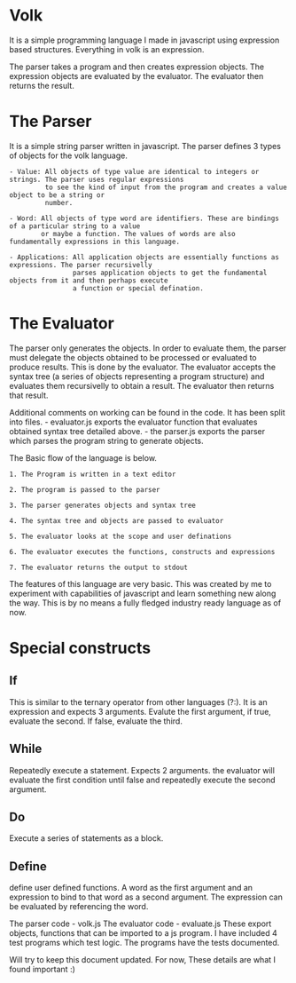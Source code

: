 Volk
====
It is a simple programming language I made in javascript using expression based structures.
Everything in volk is an expression. 

The parser takes a program and then creates expression objects. The expression objects are evaluated
by the evaluator. The evaluator then returns the result.

The Parser
==========
It is a simple string parser written in javascript. The parser defines 3 types of objects for the volk 
language.

    - Value: All objects of type value are identical to integers or strings. The parser uses regular expressions 
             to see the kind of input from the program and creates a value object to be a string or 
             number.

    - Word: All objects of type word are identifiers. These are bindings of a particular string to a value
            or maybe a function. The values of words are also fundamentally expressions in this language.

    - Applications: All application objects are essentially functions as expressions. The parser recursivelly
                    parses application objects to get the fundamental objects from it and then perhaps execute
                    a function or special defination.

The Evaluator
=============
The parser only generates the objects. In order to evaluate them, the parser must delegate the objects 
obtained to be processed or evaluated to produce results. This is done by the evaluator. The evaluator accepts
the syntax tree (a series of objects representing a program structure) and evaluates them recursivelly to
obtain a result. The evaluator then returns that result.

Additional comments on working can be found in the code. It has been split into files. 
    - evaluator.js exports the evaluator function that evaluates obtained syntax tree detailed above.
    - the parser.js exports the parser which parses the program string to generate objects.

The Basic flow of the language is below.

    1. The Program is written in a text editor
                     
    2. The program is passed to the parser
                    
    3. The parser generates objects and syntax tree
                    
    4. The syntax tree and objects are passed to evaluator
                    
    5. The evaluator looks at the scope and user definations
                    
    6. The evaluator executes the functions, constructs and expressions
                    
    7. The evaluator returns the output to stdout

The features of this language are very basic. This was created by me to experiment with capabilities of 
javascript and learn something new along the way. This is by no means a fully fledged industry ready language
as of now.

Special constructs
===================

If
--
This is similar to the ternary operator from other languages (?:). It is an expression and expects 3 arguments.
Evalute the first argument, if true, evaluate the second. If false, evaluate the third.

While
-----
Repeatedly execute a statement. Expects 2 arguments. the evaluator will evaluate the first condition until false
and repeatedly execute the second argument.

Do
--
Execute a series of statements as a block.

Define
------
define user defined functions. A word as the first argument and an expression to bind to that word as a second argument. 
The expression can be evaluated by referencing the word.


The parser code - volk.js
The evaluator code - evaluate.js
These export objects, functions that can be imported to a js program.
I have included 4 test programs which test logic. The programs have the tests documented.

Will try to keep this document updated. For now, These details are what I found important :)
